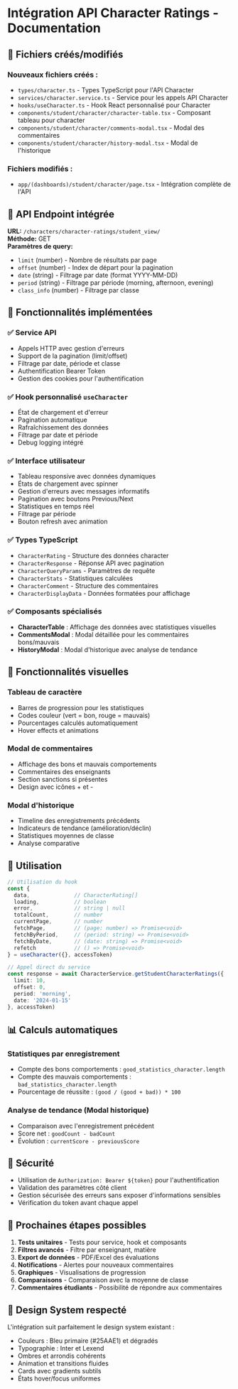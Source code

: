 # Intégration API Character Ratings - Documentation

## 📁 Fichiers créés/modifiés

### Nouveaux fichiers créés :
- `types/character.ts` - Types TypeScript pour l'API Character
- `services/character.service.ts` - Service pour les appels API Character
- `hooks/useCharacter.ts` - Hook React personnalisé pour Character
- `components/student/character/character-table.tsx` - Composant tableau pour character
- `components/student/character/comments-modal.tsx` - Modal des commentaires
- `components/student/character/history-modal.tsx` - Modal de l'historique

### Fichiers modifiés :
- `app/(dashboards)/student/character/page.tsx` - Intégration complète de l'API

## 🔌 API Endpoint intégrée

**URL:** `/characters/character-ratings/student_view/`  
**Méthode:** GET  
**Paramètres de query:**
- `limit` (number) - Nombre de résultats par page
- `offset` (number) - Index de départ pour la pagination
- `date` (string) - Filtrage par date (format YYYY-MM-DD)
- `period` (string) - Filtrage par période (morning, afternoon, evening)
- `class_info` (number) - Filtrage par classe

## 🎯 Fonctionnalités implémentées

### ✅ Service API
- Appels HTTP avec gestion d'erreurs
- Support de la pagination (limit/offset)
- Filtrage par date, période et classe
- Authentification Bearer Token
- Gestion des cookies pour l'authentification

### ✅ Hook personnalisé `useCharacter`
- État de chargement et d'erreur
- Pagination automatique
- Rafraîchissement des données
- Filtrage par date et période
- Debug logging intégré

### ✅ Interface utilisateur
- Tableau responsive avec données dynamiques
- États de chargement avec spinner
- Gestion d'erreurs avec messages informatifs
- Pagination avec boutons Previous/Next
- Statistiques en temps réel
- Filtrage par période
- Bouton refresh avec animation

### ✅ Types TypeScript
- `CharacterRating` - Structure des données character
- `CharacterResponse` - Réponse API avec pagination
- `CharacterQueryParams` - Paramètres de requête
- `CharacterStats` - Statistiques calculées
- `CharacterComment` - Structure des commentaires
- `CharacterDisplayData` - Données formatées pour affichage

### ✅ Composants spécialisés
- **CharacterTable** : Affichage des données avec statistiques visuelles
- **CommentsModal** : Modal détaillée pour les commentaires bons/mauvais
- **HistoryModal** : Modal d'historique avec analyse de tendance

## 🎨 Fonctionnalités visuelles

### Tableau de caractère
- Barres de progression pour les statistiques
- Codes couleur (vert = bon, rouge = mauvais)
- Pourcentages calculés automatiquement
- Hover effects et animations

### Modal de commentaires
- Affichage des bons et mauvais comportements
- Commentaires des enseignants
- Section sanctions si présentes
- Design avec icônes + et -

### Modal d'historique
- Timeline des enregistrements précédents
- Indicateurs de tendance (amélioration/déclin)
- Statistiques moyennes de classe
- Analyse comparative

## 🔧 Utilisation

```typescript
// Utilisation du hook
const {
  data,              // CharacterRating[]
  loading,           // boolean
  error,             // string | null
  totalCount,        // number
  currentPage,       // number
  fetchPage,         // (page: number) => Promise<void>
  fetchByPeriod,     // (period: string) => Promise<void>
  fetchByDate,       // (date: string) => Promise<void>
  refetch            // () => Promise<void>
} = useCharacter({}, accessToken)

// Appel direct du service
const response = await CharacterService.getStudentCharacterRatings({
  limit: 10,
  offset: 0,
  period: 'morning',
  date: '2024-01-15'
}, accessToken)
```

## 📊 Calculs automatiques

### Statistiques par enregistrement
- Compte des bons comportements : `good_statistics_character.length`
- Compte des mauvais comportements : `bad_statistics_character.length`  
- Pourcentage de réussite : `(good / (good + bad)) * 100`

### Analyse de tendance (Modal historique)
- Comparaison avec l'enregistrement précédent
- Score net : `goodCount - badCount`
- Évolution : `currentScore - previousScore`

## 🔐 Sécurité

- Utilisation de `Authorization: Bearer ${token}` pour l'authentification
- Validation des paramètres côté client
- Gestion sécurisée des erreurs sans exposer d'informations sensibles
- Vérification du token avant chaque appel

## 🚀 Prochaines étapes possibles

1. **Tests unitaires** - Tests pour service, hook et composants
2. **Filtres avancés** - Filtre par enseignant, matière
3. **Export de données** - PDF/Excel des évaluations
4. **Notifications** - Alertes pour nouveaux commentaires
5. **Graphiques** - Visualisations de progression
6. **Comparaisons** - Comparaison avec la moyenne de classe
7. **Commentaires étudiants** - Possibilité de répondre aux commentaires

## 🎯 Design System respecté

L'intégration suit parfaitement le design system existant :
- Couleurs : Bleu primaire (#25AAE1) et dégradés
- Typographie : Inter et Lexend
- Ombres et arrondis cohérents
- Animation et transitions fluides
- Cards avec gradients subtils
- États hover/focus uniformes